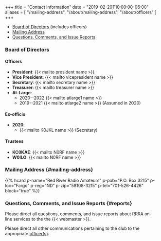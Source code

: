 +++
title = "Contact Information"
date = "2019-02-20T10:00:00-06:00"
aliases = [ "/mailing-address", "/about/mailing-address", "/about/officers" ]
+++
* [Board of Directors](#board-of-directors) (includes officers)
* [Mailing Address](#mailing-address)
* [Questions, Comments, and Issue Reports](#reports)

### Board of Directors


#### Officers

* **President**: {{< mailto president name >}}
* **Vice President**: {{< mailto vicepresident name >}}
* **Secretary**: {{< mailto secretary name >}}
* **Treasurer**: {{< mailto treasurer name >}}
* **At-Large**:
    * 2020--2022 {{< mailto atlarge1 name >}}
    * 2019--2021 {{< mailto atlarge2 name >}} (Assumed in 2020)

#### Ex-officio

* **2020**:
    *  {{< mailto K0JKL name >}} (Secretary)

#### Trustees

* **KC0KAE**: {{< mailto N0RF name >}}
* **W0ILO**: {{< mailto N0RF name >}}

### Mailing Address {#mailing-address}

{{% hcard p-name="Red River Radio Amateurs" p-pob="P.O. Box 3215" p-loc="Fargo" p-reg="ND" p-zip="58108-3215" p-tel="701-526-4426" block="true" %}}

### Questions, Comments, and Issue Reports {#reports}

Please direct all questions, comments, and issue reports about 
RRRA on-line services to the the {{< webmaster >}}.

Please direct all other communications pertaining to the club to the
appropriate [officer\(s\)](#officers).
